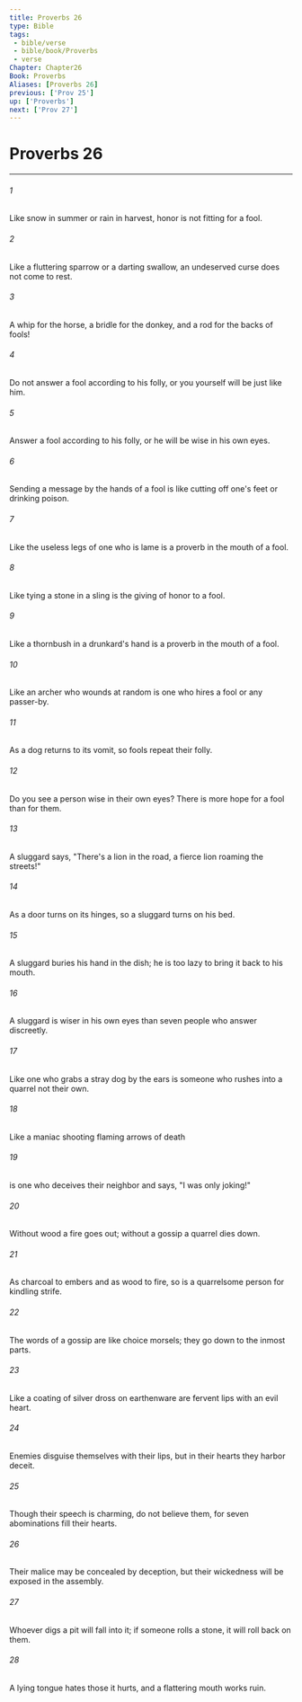 ```yaml
---
title: Proverbs 26
type: Bible
tags:
 - bible/verse
 - bible/book/Proverbs
 - verse
Chapter: Chapter26
Book: Proverbs
Aliases: [Proverbs 26]
previous: ['Prov 25']
up: ['Proverbs']
next: ['Prov 27']
---
```

# Proverbs 26

***


###### 1 
Like snow in summer or rain in harvest, honor is not fitting for a fool. 

###### 2 
Like a fluttering sparrow or a darting swallow, an undeserved curse does not come to rest. 

###### 3 
A whip for the horse, a bridle for the donkey, and a rod for the backs of fools! 

###### 4 
Do not answer a fool according to his folly, or you yourself will be just like him. 

###### 5 
Answer a fool according to his folly, or he will be wise in his own eyes. 

###### 6 
Sending a message by the hands of a fool is like cutting off one's feet or drinking poison. 

###### 7 
Like the useless legs of one who is lame is a proverb in the mouth of a fool. 

###### 8 
Like tying a stone in a sling is the giving of honor to a fool. 

###### 9 
Like a thornbush in a drunkard's hand is a proverb in the mouth of a fool. 

###### 10 
Like an archer who wounds at random is one who hires a fool or any passer-by. 

###### 11 
As a dog returns to its vomit, so fools repeat their folly. 

###### 12 
Do you see a person wise in their own eyes? There is more hope for a fool than for them. 

###### 13 
A sluggard says, "There's a lion in the road, a fierce lion roaming the streets!" 

###### 14 
As a door turns on its hinges, so a sluggard turns on his bed. 

###### 15 
A sluggard buries his hand in the dish; he is too lazy to bring it back to his mouth. 

###### 16 
A sluggard is wiser in his own eyes than seven people who answer discreetly. 

###### 17 
Like one who grabs a stray dog by the ears is someone who rushes into a quarrel not their own. 

###### 18 
Like a maniac shooting flaming arrows of death 

###### 19 
is one who deceives their neighbor and says, "I was only joking!" 

###### 20 
Without wood a fire goes out; without a gossip a quarrel dies down. 

###### 21 
As charcoal to embers and as wood to fire, so is a quarrelsome person for kindling strife. 

###### 22 
The words of a gossip are like choice morsels; they go down to the inmost parts. 

###### 23 
Like a coating of silver dross on earthenware are fervent lips with an evil heart. 

###### 24 
Enemies disguise themselves with their lips, but in their hearts they harbor deceit. 

###### 25 
Though their speech is charming, do not believe them, for seven abominations fill their hearts. 

###### 26 
Their malice may be concealed by deception, but their wickedness will be exposed in the assembly. 

###### 27 
Whoever digs a pit will fall into it; if someone rolls a stone, it will roll back on them. 

###### 28 
A lying tongue hates those it hurts, and a flattering mouth works ruin. 
